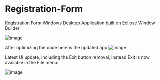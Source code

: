 # Registration-Form
Registration Form Windows Desktop Application built on Eclipse Window Builder

![image](https://user-images.githubusercontent.com/24220136/223286360-5916ce24-01d2-40db-91aa-00d531938f6c.png)

After optimizing the code here is the updated app
![image](https://user-images.githubusercontent.com/24220136/223347329-ac4e3a2a-facb-4ec7-b7e3-305856d32057.png)

Latest UI update, including the Exit button removal, instead Exit is now available in the File menu:

![image](https://user-images.githubusercontent.com/24220136/225279921-3dbe88d3-5fed-48e2-864f-ea27115b570e.png)

